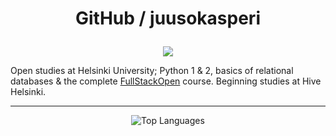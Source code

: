 # <p align="center">GitHub / juusokasperi</p> #

<p align="center">
  <img src="https://komarev.com/ghpvc/?username=juusokasperi&label=Visitors&color=red&style=for-the-badge" />
</p>

Open studies at Helsinki University; Python 1 & 2, basics of relational databases & the complete <a href="https://fullstackopen.com/en/">FullStackOpen</a> course. Beginning studies at Hive Helsinki.

---

<div align="center">
  <img src="https://github-readme-stats.vercel.app/api/top-langs/?username=juusokasperi&layout=compact&theme=monokai" alt="Top Languages" />
</div>

